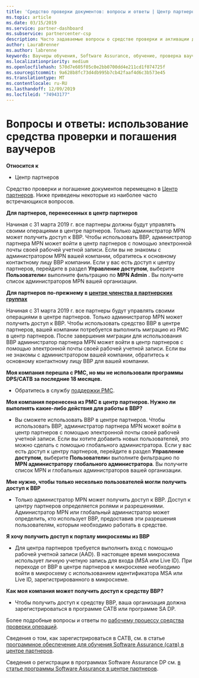 ```yaml
---
title: 'Средство проверки документов: вопросы и ответы | Центр партнеров'
ms.topic: article
ms.date: 03/15/2019
ms.service: partner-dashboard
ms.subservice: partnercenter-csp
description: Часто задаваемые вопросы о средстве проверки и активации документов, включая сведения о миграции, запросе и управлении доступом и многое другое.
author: LauraBrenner
ms.author: labrenne
keywords: Ваучеры обучения, Software Assurance, обучение, проверка ваучеров, резервный ваучер
ms.localizationpriority: medium
ms.openlocfilehash: 570d7e605f05c0e2bb0700dd4e211cd1f074725f
ms.sourcegitcommit: 9a628b8fc73d4db995b7cb42faaf4d6c3b573e45
ms.translationtype: MT
ms.contentlocale: ru-RU
ms.lasthandoff: 12/09/2019
ms.locfileid: "74943177"
---
```

# <a name="faq-using-the-voucher-validation-and-redemption-tool"></a>Вопросы и ответы: использование средства проверки и погашения ваучеров 

**Относится к**

- Центр партнеров

Средство проверки и погашение документов перемещено в [Центр партнеров](https://partner.microsoft.com/pcv/dashboard/overview). Ниже приведены некоторые из наиболее часто встречающихся вопросов. 

**Для партнеров, перенесенных в центр партнеров**

 Начиная с 31 марта 2019 г. все партнеры должны будут управлять своими операциями в центре партнеров. Только администратор MPN может получить доступ к ВВР. Чтобы использовать ВВР, администратор партнера MPN может войти в центр партнеров с помощью электронной почты своей рабочей учетной записи. Если вы не знакомы с администратором MPN вашей компании, обратитесь к основному контактному лицу ВВР компании.  Если у вас есть доступ к центру партнеров, перейдите в раздел **Управление доступом**, выберите **Пользователи**и выполните фильтрацию по **MPN Admin** . Вы получите список администраторов MPN вашей организации.  

**Для партнеров по-прежнему в [центре членства в партнерских группах](https://partner.microsoft.com/)**

Начиная с 31 марта 2019 г. все партнеры будут управлять своими операциями в центре партнеров. Только администратор MPN может получить доступ к ВВР. Чтобы использовать средство ВВР в центре партнеров, вашей компании потребуется выполнить миграцию из PMC в центр партнеров. После завершения миграции для использования ВВР администратор партнера MPN может войти в центр партнеров с помощью электронной почты своей рабочей учетной записи. Если вы не знакомы с администратором вашей компании, обратитесь к основному контактному лицу ВВР для вашей компании.  


**Моя компания перешла с PMC, но мы не использовали программы DPS/САТВ за последние 18 месяцев.**

- Обратитесь в службу [поддержки PMC](mailto:proghelp@microsoft.com). 


**Моя компания перенесена из PMC в центр партнеров. Нужно ли выполнять какие-либо действия для работы в ВВР?** 

- Вы сможете использовать ВВР в центре партнеров.  Чтобы использовать ВВР, администратор партнера MPN может войти в центр партнеров с помощью электронной почты своей рабочей учетной записи. Если вы хотите добавить новых пользователей, это можно сделать с помощью глобального администратора. Если у вас есть доступ к центру партнеров, перейдите в раздел **Управление доступом**, выберите **Пользователи**и выполните фильтрацию по **MPN администратору** **глобального администратора**. Вы получите список MPN и глобальных администраторов вашей организации.  

**Мне нужно, чтобы только несколько пользователей могли получить доступ к ВВР**

- Только администратор MPN может получить доступ к ВВР. Доступ к центру партнеров определяется ролями и разрешениями. Администратор MPN или глобальный администратор может определить, кто использует ВВР, предоставив эти разрешения пользователям, которым необходимо работать в средстве.

**Я хочу получить доступ к порталу микросхемы из ВВР**

- Для центра партнеров требуется выполнить вход с помощью рабочей учетной записи (AAD).  В настоящее время микросхема использует личную учетную запись для входа (MSA или Live ID).  При переходе от ВВР в центре партнеров к микросхеме необходимо войти в микросхему с использованием идентификатора MSA или Live ID, зарегистрированного в микросхеме.

**Как моя компания может получить доступ к средству ВВР?**

- Чтобы получить доступ к средству ВВР, ваша организация должна зарегистрироваться в программе САТВ или программе SA DP.

Более подробные вопросы и ответы по [рабочему процессу средства проверки операций](https://query.prod.cms.rt.microsoft.com/cms/api/am/binary/RE3kz5o).

Сведения о том, как зарегистрироваться в САТВ, см. в статье [программное обеспечение для обучения Software Assurance (сатв) в центре партнеров](software-assurance-satv.md).

Сведения о регистрации в программах Software Assurance DP см. [в статье программы Software Assurance в центре партнеров](software-assurance-dps.md).
